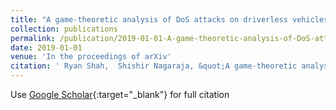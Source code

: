 ```yaml
---
title: "A game-theoretic analysis of DoS attacks on driverless vehicles"
collection: publications
permalink: /publication/2019-01-01-A-game-theoretic-analysis-of-DoS-attacks-on-driverless-vehicles
date: 2019-01-01
venue: 'In the proceedings of arXiv'
citation: ' Ryan Shah,  Shishir Nagaraja, &quot;A game-theoretic analysis of DoS attacks on driverless vehicles.&quot; In the proceedings of arXiv, 2019.'
---
```

Use [Google Scholar](https://scholar.google.com/scholar?q=A+game+theoretic+analysis+of+DoS+attacks+on+driverless+vehicles){:target="_blank"} for full citation